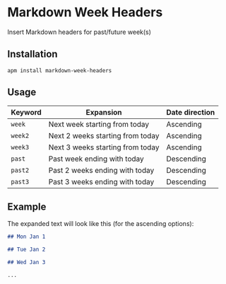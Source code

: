 # Markdown Week Headers

Insert Markdown headers for past/future week(s)

## Installation

```shell
apm install markdown-week-headers
```

## Usage 

| Keyword   | Expansion                        | Date direction |
|-----------|----------------------------------|----------------|
| `week`    | Next week starting from today    | Ascending      |
| `week2`   | Next 2 weeks starting from today | Ascending      |
| `week3`   | Next 3 weeks starting from today | Ascending      |
| `past`    | Past week ending with today      | Descending     |
| `past2`   | Past 2 weeks ending with today   | Descending     |
| `past3`   | Past 3 weeks ending with today   | Descending     |

## Example

The expanded text will look like this (for the ascending options):

```Markdown
## Mon Jan 1

## Tue Jan 2

## Wed Jan 3

...
```
